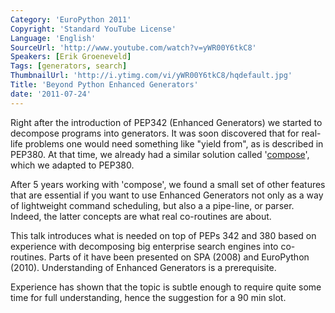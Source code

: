 ```yaml
---
Category: 'EuroPython 2011'
Copyright: 'Standard YouTube License'
Language: 'English'
SourceUrl: 'http://www.youtube.com/watch?v=yWR00Y6tkC8'
Speakers: [Erik Groeneveld]
Tags: [generators, search]
ThumbnailUrl: 'http://i.ytimg.com/vi/yWR00Y6tkC8/hqdefault.jpg'
Title: 'Beyond Python Enhanced Generators'
date: '2011-07-24'
---
```

Right after the introduction of PEP342 (Enhanced Generators) we started to
decompose programs into generators. It was soon discovered that for real-life
problems one would need something like "yield from", as is described in
PEP380. At that time, we already had a similar solution called
'[compose](http://weightless.io/compose)', which we adapted to PEP380.

After 5 years working with 'compose', we found a small set of other features
that are essential if you want to use Enhanced Generators not only as a way of
lightweight command scheduling, but also a a pipe-line, or parser. Indeed, the
latter concepts are what real co-routines are about.

This talk introduces what is needed on top of PEPs 342 and 380 based on
experience with decomposing big enterprise search engines into co-routines.
Parts of it have been presented on SPA (2008) and EuroPython (2010).
Understanding of Enhanced Generators is a prerequisite.

Experience has shown that the topic is subtle enough to require quite some
time for full understanding, hence the suggestion for a 90 min slot.

